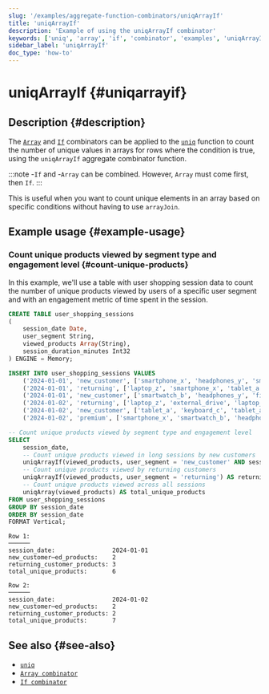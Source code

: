 ```yaml
---
slug: '/examples/aggregate-function-combinators/uniqArrayIf'
title: 'uniqArrayIf'
description: 'Example of using the uniqArrayIf combinator'
keywords: ['uniq', 'array', 'if', 'combinator', 'examples', 'uniqArrayIf']
sidebar_label: 'uniqArrayIf'
doc_type: 'how-to'
---
```


# uniqArrayIf {#uniqarrayif}

## Description {#description}

The [`Array`](/sql-reference/aggregate-functions/combinators#-array) and [`If`](/sql-reference/aggregate-functions/combinators#-if) combinators can be applied to the [`uniq`](/sql-reference/aggregate-functions/reference/uniq)
function to count the number of unique values in arrays for rows where the 
condition is true, using the `uniqArrayIf` aggregate combinator function.

:::note
-`If` and -`Array` can be combined. However, `Array` must come first, then `If`.
:::

This is useful when you want to count unique elements in an array based on 
specific conditions without having to use `arrayJoin`.

## Example usage {#example-usage}

### Count unique products viewed by segment type and engagement level {#count-unique-products}

In this example, we'll use a table with user shopping session data to count the 
number of unique products viewed by users of a specific user segment and with 
an engagement metric of time spent in the session.

```sql title="Query"
CREATE TABLE user_shopping_sessions
(
    session_date Date,
    user_segment String,
    viewed_products Array(String),
    session_duration_minutes Int32
) ENGINE = Memory;

INSERT INTO user_shopping_sessions VALUES
    ('2024-01-01', 'new_customer', ['smartphone_x', 'headphones_y', 'smartphone_x'], 12),
    ('2024-01-01', 'returning', ['laptop_z', 'smartphone_x', 'tablet_a'], 25),
    ('2024-01-01', 'new_customer', ['smartwatch_b', 'headphones_y', 'fitness_tracker'], 8),
    ('2024-01-02', 'returning', ['laptop_z', 'external_drive', 'laptop_z'], 30),
    ('2024-01-02', 'new_customer', ['tablet_a', 'keyboard_c', 'tablet_a'], 15),
    ('2024-01-02', 'premium', ['smartphone_x', 'smartwatch_b', 'headphones_y'], 22);

-- Count unique products viewed by segment type and engagement level
SELECT 
    session_date,
    -- Count unique products viewed in long sessions by new customers
    uniqArrayIf(viewed_products, user_segment = 'new_customer' AND session_duration_minutes > 10) AS new_customer_engaged_products,
    -- Count unique products viewed by returning customers
    uniqArrayIf(viewed_products, user_segment = 'returning') AS returning_customer_products,
    -- Count unique products viewed across all sessions
    uniqArray(viewed_products) AS total_unique_products
FROM user_shopping_sessions
GROUP BY session_date
ORDER BY session_date
FORMAT Vertical;
```

```response title="Response"
Row 1:
──────
session_date:                2024-01-01
new_customer⋯ed_products:    2
returning_customer_products: 3
total_unique_products:       6

Row 2:
──────
session_date:                2024-01-02
new_customer⋯ed_products:    2
returning_customer_products: 2
total_unique_products:       7
```

## See also {#see-also}
- [`uniq`](/sql-reference/aggregate-functions/reference/uniq)
- [`Array combinator`](/sql-reference/aggregate-functions/combinators#-array)
- [`If combinator`](/sql-reference/aggregate-functions/combinators#-if)
